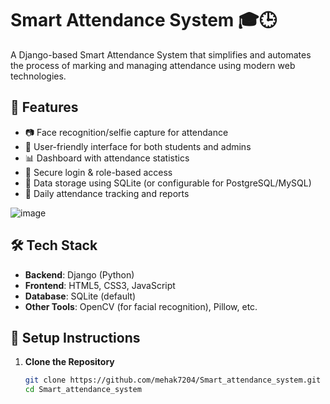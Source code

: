 # Smart Attendance System 🎓🕒

A Django-based Smart Attendance System that simplifies and automates the process of marking and managing attendance using modern web technologies.

## 📌 Features

- 📷 Face recognition/selfie capture for attendance
- 👥 User-friendly interface for both students and admins
- 📊 Dashboard with attendance statistics
- 🔐 Secure login & role-based access
- 📁 Data storage using SQLite (or configurable for PostgreSQL/MySQL)
- 📅 Daily attendance tracking and reports


![image](https://github.com/user-attachments/assets/1515b89c-ee86-438a-9c06-930d51fbd10c)



## 🛠️ Tech Stack

- **Backend**: Django (Python)
- **Frontend**: HTML5, CSS3, JavaScript
- **Database**: SQLite (default)
- **Other Tools**: OpenCV (for facial recognition), Pillow, etc.

## 🚀 Setup Instructions

1. **Clone the Repository**  
   ```bash
   git clone https://github.com/mehak7204/Smart_attendance_system.git
   cd Smart_attendance_system
